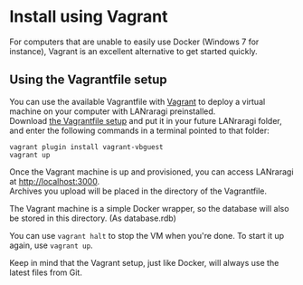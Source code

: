 # Install using Vagrant

For computers that are unable to easily use Docker (Windows 7 for instance), Vagrant is an excellent alternative to get started quickly. 

## Using the Vagrantfile setup

You can use the available Vagrantfile with [Vagrant](https://www.vagrantup.com/downloads.html) to deploy a virtual machine on your computer with LANraragi preinstalled.  
Download [the Vagrantfile setup](https://github.com/Difegue/LANraragi/raw/master/tools/VagrantSetup) and put it in your future LANraragi folder, and enter the following commands in a terminal pointed to that folder:
```
vagrant plugin install vagrant-vbguest
vagrant up
```
Once the Vagrant machine is up and provisioned, you can access LANraragi at [http://localhost:3000](http://localhost:3000).  
Archives you upload will be placed in the directory of the Vagrantfile.  

The Vagrant machine is a simple Docker wrapper, so the database will also be stored in this directory. (As database.rdb)

You can use `` vagrant halt `` to stop the VM when you're done. To start it up again, use `` vagrant up ``.

Keep in mind that the Vagrant setup, just like Docker, will always use the latest files from Git.